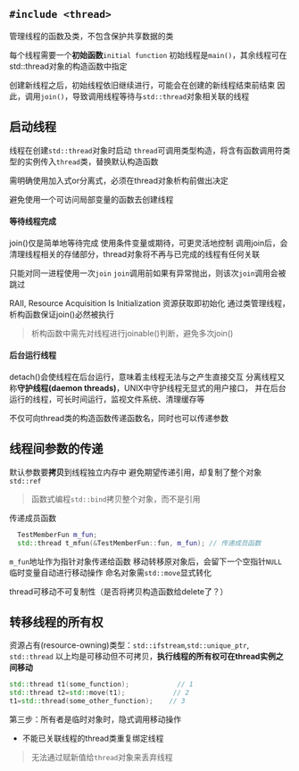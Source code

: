 `#include <thread>`
---
管理线程的函数及类，不包含保护共享数据的类

每个线程需要一个**初始函数**`initial function`
初始线程是`main()`，其余线程可在std::thread对象的构造函数中指定

创建新线程之后，初始线程依旧继续进行，可能会在创建的新线程结束前结束
因此，调用`join()`，导致调用线程等待与`std::thread`对象相关联的线程

启动线程
---
线程在创建`std::thread`对象时启动
`thread`可调用类型构造，将含有函数调用符类型的实例传入`thread`类，替换默认构造函数

需明确使用加入式or分离式，必须在thread对象析构前做出决定

避免使用一个可访问局部变量的函数去创建线程

#### 等待线程完成
join()仅是简单地等待完成
使用条件变量或期待，可更灵活地控制
调用join后，会清理线程相关的存储部分，thread对象将不再与已完成的线程有任何关联

只能对同一进程使用一次`join`
`join`调用前如果有异常抛出，则该次`join`调用会被跳过

RAII, Resource Acquisition Is Initialization
资源获取即初始化
通过类管理线程，析构函数保证join()必然被执行
> 析构函数中需先对线程进行joinable()判断，避免多次join()

#### 后台运行线程
detach()会使线程在后台运行，意味着主线程无法与之产生直接交互
分离线程又称**守护线程(daemon threads)**，UNIX中守护线程无显式的用户接口，
并在后台运行的线程，可长时间运行，监视文件系统、清理缓存等

不仅可向thread类的构造函数传递函数名，同时也可以传递参数

线程间参数的传递
---
默认参数要**拷贝**到线程独立内存中
避免期望传递引用，却复制了整个对象`std::ref`
> 函数式编程`std::bind`拷贝整个对象，而不是引用

传递成员函数
```cpp
  TestMemberFun m_fun;
  std::thread t_mfun(&TestMemberFun::fun, m_fun); // 传递成员函数
```
`m_fun`地址作为指针对象传递给函数
移动转移原对象后，会留下一个空指针`NULL`
临时变量自动进行移动操作
命名对象需`std::move`显式转化

thread可移动不可复制性（是否将拷贝构造函数给delete了？）


转移线程的所有权
---
资源占有(resource-owning)类型：`std::ifstream`,`std::unique_ptr`, `std::thread`
以上均是可移动但不可拷贝，**执行线程的所有权可在thread实例之间移动**

```cpp
std::thread t1(some_function);            // 1
std::thread t2=std::move(t1);            // 2
t1=std::thread(some_other_function);    // 3
```
第三步：所有者是临时对象时，隐式调用移动操作

- 不能已关联线程的thread类重复绑定线程
> 无法通过赋新值给`thread`对象来丢弃线程




